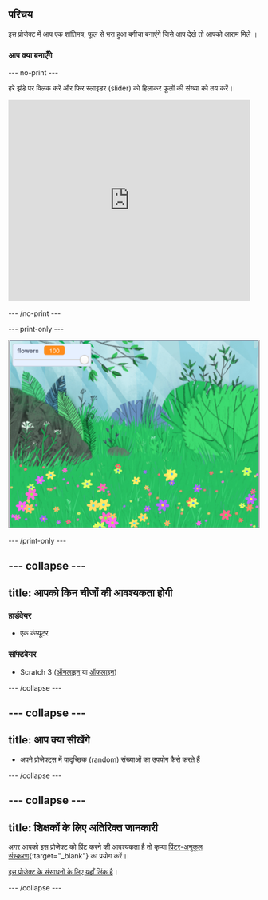 ## परिचय

इस प्रोजेक्ट में आप एक शांतिमय, फूल से भरा हुआ बगीचा बनाएंगे जिसे आप देखे तो आपको आराम मिले ।

### आप क्या बनाएँगे

--- no-print ---

हरे झंडे पर क्लिक करें और फिर स्लाइडर (slider) को हिलाकर फूलों की संख्या को तय करें।

<div>
<iframe src="https://scratch.mit.edu/projects/392040712/embed" allowtransparency="true" width="485" height="402" frameborder="0" scrolling="no" allowfullscreen></iframe>
</div>

--- /no-print ---

--- print-only ---

![Complete project](images/banner.png)

--- /print-only ---

--- collapse ---
---
title: आपको किन चीजों की आवश्यकता होगी
---

### हार्डवेयर

- एक कंप्यूटर

### सॉफ्टवेयर

+ Scratch 3 ([ऑनलाइन](https://rpf.io/scratchon) या [ऑफ़लाइन](https://rpf.io/scratchoff))

--- /collapse ---

--- collapse ---
---
title: आप क्या सीखेंगे
---

- अपने प्रोजेक्ट्स में यादृच्छिक (random) संख्याओं का उपयोग कैसे करते हैं

--- /collapse ---

--- collapse ---
---
title: शिक्षकों के लिए अतिरिक्त जानकारी
---

अगर आपको इस प्रोजेक्ट को प्रिंट करने की आवश्यकता है तो कृप्या [प्रिंटर-अनुकूल संस्करण](https://projects.raspberrypi.org/hi-IN/projects/mindful-meadow/print){:target="_blank"} का प्रयोग करें।

[इस प्रोजेक्ट के संसाधनों के लिए यहाँ लिंक है](https://rpf.io/p/hi-IN/mindful-meadow-get)।

--- /collapse ---
